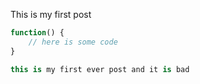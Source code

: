 This is my first post


```js
function() {
    // here is some code
}
```

```c#
this is my first ever post and it is bad
```